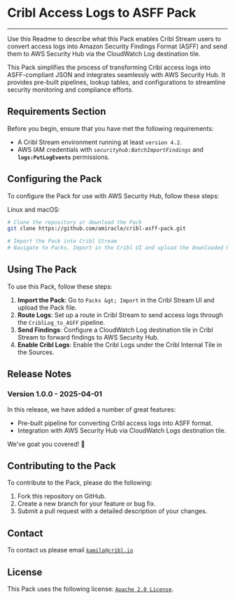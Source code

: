 # Cribl Access Logs to ASFF Pack

----

Use this Readme to describe what this Pack enables Cribl Stream users to convert access logs into Amazon Security Findings Format (ASFF) and send them to AWS Security Hub via the CloudWatch Log destination tile.

This Pack simplifies the process of transforming Cribl access logs into ASFF-compliant JSON and integrates seamlessly with AWS Security Hub. It provides pre-built pipelines, lookup tables, and configurations to streamline security monitoring and compliance efforts.

## Requirements Section

Before you begin, ensure that you have met the following requirements:

* A Cribl Stream environment running at least `version 4.2`.
* AWS IAM credentials with _`securityhub:BatchImportFindings`_ and **`logs:PutLogEvents`** permissions.


## Configuring the Pack

To configure the Pack for use with AWS Security Hub, follow these steps:

Linux and macOS:

```bash  
# Clone the repository or download the Pack
git clone https://github.com/amiracle/cribl-asff-pack.git

# Import the Pack into Cribl Stream
# Navigate to Packs, Import in the Cribl UI and upload the downloaded Pack file.
```


## Using The Pack

To use this Pack, follow these steps:

1. **Import the Pack**: Go to `Packs &gt; Import` in the Cribl Stream UI and upload the Pack file.
2. **Route Logs**: Set up a route in Cribl Stream to send access logs through the `CriblLog_to_ASFF` pipeline.
3. **Send Findings**: Configure a CloudWatch Log destination tile in Cribl Stream to forward findings to AWS Security Hub.
4. **Enable Cribl Logs**: Enable the Cribl Logs under the Cribl Internal Tile in the Sources.

## Release Notes

### Version 1.0.0 - 2025-04-01

In this release, we have added a number of great features:

- Pre-built pipeline for converting Cribl access logs into ASFF format.
- Integration with AWS Security Hub via CloudWatch Logs destination tile.

We've goat you covered! 🐐

## Contributing to the Pack

To contribute to the Pack, please do the following:

1. Fork this repository on GitHub.
2. Create a new branch for your feature or bug fix.
3. Submit a pull request with a detailed description of your changes.

## Contact

To contact us please email [`kamilo@cribl.io`](mailto:kamilo@cribl.io?Subject=Cribl%20Access%20Logs%20to%20ASFF%20Pack)

## License

This Pack uses the following license: [`Apache 2.0 License`](https://www.apache.org/licenses/LICENSE-2.0).